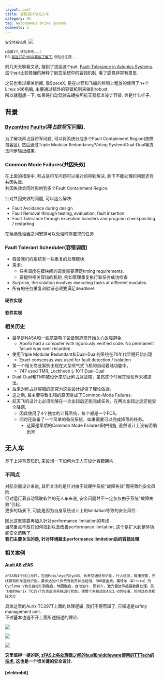 ```yaml
---
layout: post
title: 容错设计与无人车
category: OS
tag: Autonomous Drive System
comments: 1
---
```


<small>安全体系梳理:</small>
![](http://blog.iotwrt.com/images/safety.svg)


<small>(纯属YY, 请勿参考......)  
  PS: [最近737-MAX事故了解下](https://baijiahao.baidu.com/s?id=1627695537914121317&wfr=spider&for=pc), 很贴合主题..... </small>


前几天无聊看文章, 搜到了这面这个ppt, [Fault-Tolerance in Avionics Systems](https://cs.unc.edu/~anderson/teach/comp790/papers/fault_tolerance_avionics.pdf).    
这个ppt比较易懂的解释了航空系统中的容错机制, 看了感觉非常有意思.  

之前也看过相关新闻, 像SpaceX, 是在火箭和飞船的控制上粗放的使用了n+个Linux x86电脑, 主要通过额外的容错机制来做到robust.   
所以就遐想一下, 如果将自动驾驶车辆按照航天器标准设计容错, 会是什么样子.  


## 背景

### [Byzantine Faults(拜占庭将军问题)](https://baike.baidu.com/item/%E6%8B%9C%E5%8D%A0%E5%BA%AD%E5%B0%86%E5%86%9B%E9%97%AE%E9%A2%98/265656?fr=aladdin).  

为了解决拜占庭将军问题, 可以将系统分成多个Fault Containment Region(故障包容区), 然后通过Triple Modular Redundancy/Voting System/Dual-Dual等方法同步输出结果.


### Common Mode Failures(共因失效)

在上面的措施中, 拜占庭将军问题可以相对的得到解决, 剩下不能处理的问题还有共因失效.  
共因失效会同时影响到多个Fault Containment Region.

针对共因失效的问题, 可以这么解决:
* Fault Avoidance during design
* Fault Removal through testing, evaluation, fault insertion
* Fault Tolerance through exception handlers and program checkpointing / restarting

在候选处理器之间安排可以处理时序要求的任务

### Fault Tolerant Scheduler(容错调度)
* 假设我们的系统有一些重复的处理模块.
* 需求:
    * 任务调度在模块间的调度需要满足timing requirements.
    * 要提供相关容错的机制, 例如管理重复执行和任务成功检查
* Surprise, the solution involves executing tasks at different modules.
* 所有的任务重复和验证必须要满足deadline!

#### 硬件实现



#### 软件实现


### 相关历史
<!-- (Uh-huh? 平行驾驶板?) -->

* 最早是NASA和一些航空电子设备制造商开始关心故障避免.
    * Apollo had a computer with rigorously verified code. No permanent failure was ever recorded.
* 使用Triple Modular Redundant和Dual-Dual的系统在70年代早期开始出现
    * Exact consensus was used for fault detection / isolation
* 第一个相关商业案例出现在大型喷气式飞机的自动着陆功能中。
    * 747 used TMR, Lockheed L-1011 Dual-Dual
* Dual-Dual和TMR被设计来防止拜占庭故障，虽然这个时候其理论尚未被提出。
* 后来对拜占庭容错的研究为这些设计提供了理论依据。
* 这之后, 最主要导致出错的原因变成了Common-Mode Failures.
* 航天飞机设计上必须能够在一次出错后还能完成任务，在两次出错之后还能安全降落.
    * 因此使用了4个独立的计算系统，每个都是一个FCR。
    * 同时还装备了一个简单的备份系统，如果需要可以完成降落的任务。
        * 这算是早期的Common Mode Failures保护措施, 虽然设计上没有明确出来

## 无人车

基于上述背景知识, 来设想一下如何为无人车设计容错架构.

### 不同点

对航空器设计来说, 其所关注的是针对由于软硬件系统"故障失效"而导致的安全风险.  
但对运行着自动驾驶软件的无人车来说, 安全问题并不一定仅仅由于系统"故障失效"引起.  
更多的场景下, 可能是因为自身系统设计上的limitation导致的安全风险.  

因此这里需要再加入针对performance limitation的考虑.  
当然重点不放在如何找到以及改善performance limitation, 这个是扩大到整体功能安全范畴了.  
**我们主要关注的是, 针对环境超出performance limitation后的容错处理.**  


### 相关案例

#### [Audi A8 zFAS](https://www.audi-technology-portal.de/en/electrics-electronics/driver-assistant-systems/audi-a8-central-driver-assistance-controller-zfas)

    zFAS有4个核心元件，包括Mobileye的EyeQ3，负责交通信号识别，行人检测，碰撞报警，光线探测和车道线识别。英伟达的K1负责驾驶员状态检测，360度全景。英特尔（Altera）的Cyclone V负责目标识别融合，地图融合，自动泊车，预刹车，激光雷达传感器数据处理。英飞凌的Aurix TC297T负责监测系统运行状态，使整个系统达到ASIL-D的标准，同时还负责矩阵大灯

具体这里的Aurix TC297T上面的处理逻辑, 我们不得而知了, 只知道是safety management unit.  
不过基本也逃不开上面所述描述的理论.

![](https://edge.slashgear.com/wp-content/uploads/2017/09/03_vernetzung-zFAS-Aktuatoren-1018x720.jpg)

![](https://edge.slashgear.com/wp-content/uploads/2017/09/Screen-Shot-2017-09-11-at-4.25.50-PM-1280x716.jpg)

![](https://pic2.zhimg.com/v2-8b1f85bba1821eab133f370d6f9d72ed_r.jpg)


**这里值得一提的是, [zFAS上各处理器之间的bus和middleware使用的TTTech的技术](https://www.tttech.com/press/tttech-and-infineon-to-speed-up-the-development-in-autonomous-driving/), 这也是一个很关键的安全设计.**


#### [elektrobit]
